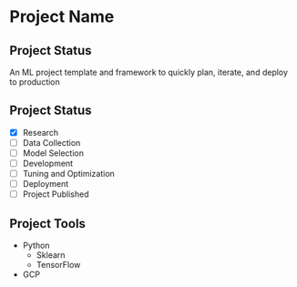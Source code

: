 # Project Name

## Project Status
An ML project template and framework to quickly plan, iterate, and deploy to production

## Project Status
- [x] Research
- [ ] Data Collection
- [ ] Model Selection
- [ ] Development
- [ ] Tuning and Optimization
- [ ] Deployment
- [ ] Project Published

## Project Tools
- Python
  - Sklearn
  - TensorFlow
- GCP